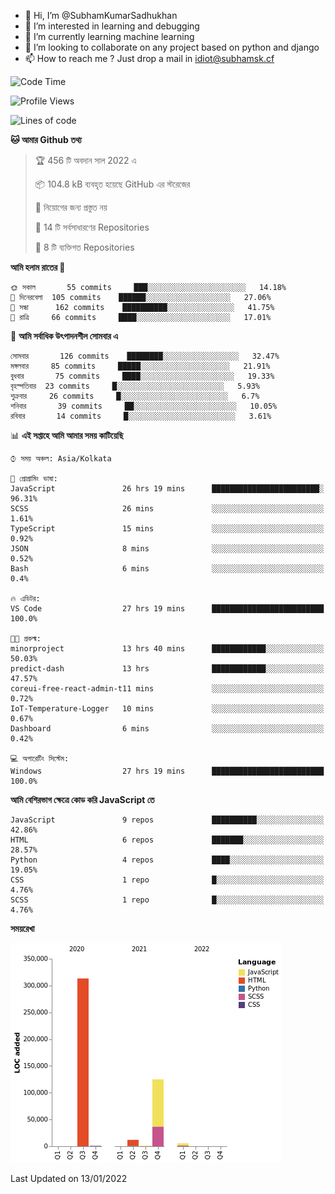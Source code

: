 - 👋 Hi, I’m @SubhamKumarSadhukhan
- 👀 I’m interested in learning and debugging
- 🌱 I’m currently learning machine learning
- 💞️ I’m looking to collaborate on any project based on python and django
- 📫 How to reach me ?
      Just drop a mail in idiot@subhamsk.cf

<!---
SubhamKumarSadhukhan/SubhamKumarSadhukhan is a ✨ special ✨ repository because its `README.md` (this file) appears on your GitHub profile.
You can click the Preview link to take a look at your changes.
--->


<!--START_SECTION:waka-->
![Code Time](http://img.shields.io/badge/Code%20Time-66%20hrs%2042%20mins-blue)

![Profile Views](http://img.shields.io/badge/%E0%A6%AA%E0%A7%8D%E0%A6%B0%E0%A7%8B%E0%A6%AB%E0%A6%BE%E0%A6%87%E0%A6%B2%20%E0%A6%A6%E0%A6%B0%E0%A7%8D%E0%A6%B6%E0%A6%A8-76-blue)

![Lines of code](https://img.shields.io/badge/%E0%A6%B9%E0%A7%8D%E0%A6%AF%E0%A6%BE%E0%A6%B2%E0%A7%8B%20%E0%A6%93%E0%A6%AF%E0%A6%BC%E0%A6%BE%E0%A6%B0%E0%A7%8D%E0%A6%B2%E0%A7%8D%E0%A6%A1%20%E0%A6%A5%E0%A7%87%E0%A6%95%E0%A7%87%20%E0%A6%86%E0%A6%AE%E0%A6%BF%20%E0%A6%B2%E0%A6%BF%E0%A6%96%E0%A7%87%E0%A6%9B%E0%A6%BF-457%20Thousand%20%E0%A6%95%E0%A7%8B%E0%A6%A1%E0%A7%87%E0%A6%B0%20%E0%A6%B2%E0%A6%BE%E0%A6%87%E0%A6%A8-blue)

**🐱 আমার Github তথ্য** 

> 🏆 456 টি অবদান সাল 2022 এ
 > 
> 📦 104.8 kB ব্যবহৃত হয়েছে GitHub এর স্টরেজের 
 > 
> 🚫 নিয়োগের জন্য প্রস্তুত নয়
 > 
> 📜 14 টি সর্বসাধারণের Repositories 
 > 
> 🔑 8 টি ব্যক্তিগত Repositories  
 > 
**আমি হলাম রাতের 🦉** 

```text
🌞 সকাল       55 commits     ███░░░░░░░░░░░░░░░░░░░░░░   14.18% 
🌆 দিনেরবেলা  105 commits    ██████░░░░░░░░░░░░░░░░░░░   27.06% 
🌃 সন্ধা      162 commits    ██████████░░░░░░░░░░░░░░░   41.75% 
🌙 রাত্রি     66 commits     ████░░░░░░░░░░░░░░░░░░░░░   17.01%

```
📅 **আমি সর্বাধিক উৎপাদনশীল সোমবার এ** 

```text
সোমবার       126 commits    ████████░░░░░░░░░░░░░░░░░   32.47% 
মঙ্গলবার     85 commits     █████░░░░░░░░░░░░░░░░░░░░   21.91% 
বুধবার       75 commits     ████░░░░░░░░░░░░░░░░░░░░░   19.33% 
বৃহস্পতিবার  23 commits     █░░░░░░░░░░░░░░░░░░░░░░░░   5.93% 
শুক্রবার     26 commits     █░░░░░░░░░░░░░░░░░░░░░░░░   6.7% 
শনিবার       39 commits     ██░░░░░░░░░░░░░░░░░░░░░░░   10.05% 
রবিবার       14 commits     █░░░░░░░░░░░░░░░░░░░░░░░░   3.61%

```


📊 **এই সপ্তাহে আমি আমার সময় কাটিয়েছি** 

```text
⌚︎ সময় অঞ্চল: Asia/Kolkata

💬 প্রোগ্রামিং ভাষা: 
JavaScript               26 hrs 19 mins      ████████████████████████░   96.31% 
SCSS                     26 mins             ░░░░░░░░░░░░░░░░░░░░░░░░░   1.61% 
TypeScript               15 mins             ░░░░░░░░░░░░░░░░░░░░░░░░░   0.92% 
JSON                     8 mins              ░░░░░░░░░░░░░░░░░░░░░░░░░   0.52% 
Bash                     6 mins              ░░░░░░░░░░░░░░░░░░░░░░░░░   0.4%

🔥 এডিটর: 
VS Code                  27 hrs 19 mins      █████████████████████████   100.0%

🐱‍💻 প্রকল্ম: 
minorproject             13 hrs 40 mins      ████████████░░░░░░░░░░░░░   50.03% 
predict-dash             13 hrs              ████████████░░░░░░░░░░░░░   47.57% 
coreui-free-react-admin-t11 mins             ░░░░░░░░░░░░░░░░░░░░░░░░░   0.72% 
IoT-Temperature-Logger   10 mins             ░░░░░░░░░░░░░░░░░░░░░░░░░   0.67% 
Dashboard                6 mins              ░░░░░░░░░░░░░░░░░░░░░░░░░   0.42%

💻 অপারেটিং সিস্টেম: 
Windows                  27 hrs 19 mins      █████████████████████████   100.0%

```

**আমি বেশিরভাগ ক্ষেত্রে কোড করি JavaScript তে** 

```text
JavaScript               9 repos             ██████████░░░░░░░░░░░░░░░   42.86% 
HTML                     6 repos             ███████░░░░░░░░░░░░░░░░░░   28.57% 
Python                   4 repos             ████░░░░░░░░░░░░░░░░░░░░░   19.05% 
CSS                      1 repo              █░░░░░░░░░░░░░░░░░░░░░░░░   4.76% 
SCSS                     1 repo              █░░░░░░░░░░░░░░░░░░░░░░░░   4.76%

```


**সময়রেখা**

![Chart not found](https://raw.githubusercontent.com/SubhamKumarSadhukhan/SubhamKumarSadhukhan/main/charts/bar_graph.png) 


 Last Updated on 13/01/2022
<!--END_SECTION:waka-->
